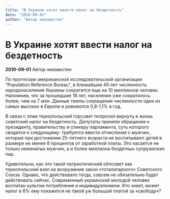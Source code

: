 ```yaml
---
title: "В Украине хотят ввести налог на бездетность"
date: "2010-09-01"
author: "Автор неизвестен"
---
```


# В Украине хотят ввести налог на бездетность

**2010-09-01** Автор неизвестен

По прогнозам американской исследовательской организации "Population Reference Bureau", в ближайшие 40 лет численность народонаселения Украины сократится еще на 10 миллионов человек. Напомним, что за прошедшие 18 лет, население уже сократилось более, чем на 7 млн. Данные темпы сокращения численности одни из самых высоких в Европе и ровняются 0,8-1,1% в год.

В связи с этим тернопольский горсовет попросил вернуть в жизнь советский налог на бездетность. Депутаты приняли обращение к президенту, правительству и спикеру парламента, суть которого сводится к следующему: требуется ввести отчисления с мужчин, которые при достижении 25-летнего возраста не воспитывают детей в размере не менее 6 процентов от заработной платы. Это касается не только неженатых мужчин, а и более миллиона бездетных супружеских пар.

Удивительно, как это такой патриотический облсовет как тернопольский взял на вооружение закон «тоталитарного» Советского Союза. Однако, что действовало тогда, совсем не обязательно будет действовать сейчас. Современный украинский молодой человек воспитан культом потребления и индивидуализмом. Кто знает, может налог в 6% ему покажется не такой уж большой платой за «свободу»?